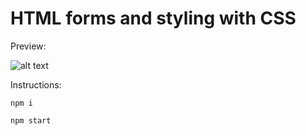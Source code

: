 # HTML forms and styling with CSS

Preview:

![alt text](https://kastad.nu/gitHubRepoImages/md2.png)

Instructions:

```
npm i
```

```
npm start
```
